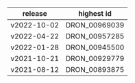 | release | highest id |
| --- | --- |
| v2022-10-02 | DRON_00969039 |
| v2022-04-22 | DRON_00957285 |
| v2022-01-28 | DRON_00945500 |
| v2021-10-21 | DRON_00929779 |
| v2021-08-12 | DRON_00893875 |
